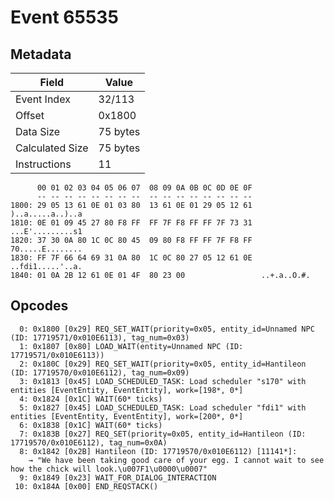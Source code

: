 # Event 65535

## Metadata

| Field           | Value    |
|-----------------|----------|
| Event Index     | 32/113   |
| Offset          | 0x1800   |
| Data Size       | 75 bytes |
| Calculated Size | 75 bytes |
| Instructions    | 11       |

```
      00 01 02 03 04 05 06 07  08 09 0A 0B 0C 0D 0E 0F
      -- -- -- -- -- -- -- --  -- -- -- -- -- -- -- --
1800: 29 05 13 61 0E 01 03 80  13 61 0E 01 29 05 12 61  )..a.....a..)..a
1810: 0E 01 09 45 27 80 F8 FF  FF 7F F8 FF FF 7F 73 31  ...E'.........s1
1820: 37 30 0A 80 1C 0C 80 45  09 80 F8 FF FF 7F F8 FF  70.....E........
1830: FF 7F 66 64 69 31 0A 80  1C 0C 80 27 05 12 61 0E  ..fdi1.....'..a.
1840: 01 0A 2B 12 61 0E 01 4F  80 23 00                 ..+.a..O.#.     
```

## Opcodes

```
  0: 0x1800 [0x29] REQ_SET_WAIT(priority=0x05, entity_id=Unnamed NPC (ID: 17719571/0x010E6113), tag_num=0x03)
  1: 0x1807 [0x80] LOAD_WAIT(entity=Unnamed NPC (ID: 17719571/0x010E6113))
  2: 0x180C [0x29] REQ_SET_WAIT(priority=0x05, entity_id=Hantileon (ID: 17719570/0x010E6112), tag_num=0x09)
  3: 0x1813 [0x45] LOAD_SCHEDULED_TASK: Load scheduler "s170" with entities [EventEntity, EventEntity], work=[198*, 0*]
  4: 0x1824 [0x1C] WAIT(60* ticks)
  5: 0x1827 [0x45] LOAD_SCHEDULED_TASK: Load scheduler "fdi1" with entities [EventEntity, EventEntity], work=[200*, 0*]
  6: 0x1838 [0x1C] WAIT(60* ticks)
  7: 0x183B [0x27] REQ_SET(priority=0x05, entity_id=Hantileon (ID: 17719570/0x010E6112), tag_num=0x0A)
  8: 0x1842 [0x2B] Hantileon (ID: 17719570/0x010E6112) [11141*]:
    → "We have been taking good care of your egg. I cannot wait to see how the chick will look.\u007F1\u0000\u0007"
  9: 0x1849 [0x23] WAIT_FOR_DIALOG_INTERACTION
 10: 0x184A [0x00] END_REQSTACK()
```
